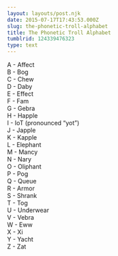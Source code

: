 ```yaml
---
layout: layouts/post.njk
date: 2015-07-17T17:43:53.000Z
slug: the-phonetic-troll-alphabet
title: The Phonetic Troll Alphabet
tumblrid: 124339476323
type: text
---
```

<p>A - Affect<br/>
B - Bog<br/>
C - Chew<br/>
D - Daby<br/>
E - Effect<br/>
F - Fam<br/>
G - Gebra<br/>
H - Happle<br/>
I - IoT (pronounced &ldquo;yot&rdquo;)<br/>
J - Japple<br/>
K - Kapple<br/>
L - Elephant<br/>
M - Mancy<br/>
N - Nary<br/>
O - Oliphant<br/>
P - Pog<br/>
Q - Queue<br/>
R - Armor<br/>
S - Shrank<br/>
T - Tog<br/>
U - Underwear<br/>
V - Vebra<br/>
W - Eww<br/>
X - Xi<br/>
Y - Yacht<br/>
Z - Zat</p>
